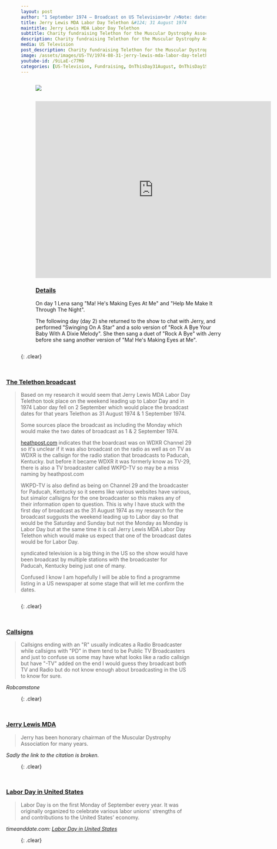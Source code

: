 ```yaml
---
layout: post
author: "1 September 1974 — Broadcast on US Television<br />Note: dates may be 1 September 1974 — 2 September 1974"
title: Jerry Lewis MDA Labor Day Telethon &#124; 31 August 1974
maintitle: Jerry Lewis MDA Labor Day Telethon
subtitle: Charity fundraising Telethon for the Muscular Dystrophy Association
description: Charity fundraising Telethon for the Muscular Dystrophy Association.
media: US Television
post_description: Charity fundraising Telethon for the Muscular Dystrophy Association.
image: /assets/images/US-TV/1974-08-31-jerry-lewis-mda-labor-day-telethon.jpg
youtube-id: /9iLaE-c77M0
categories: [US-Television, Fundraising, OnThisDay31August, OnThisDay1September]
---
```


<figure class="fig1">
<img src="{{ page.image }}" class="full-width" />
</figure>

<figure class="fig2">
<div class="responsive-video"><iframe width="640px" height="480px" src="https://www.youtube.com/embed/9iLaE-c77M0?start=2172&rel=0&showinfo=1" frameborder="0" allowfullscreen></iframe></div>
<h3 id="details"><a href="#details">Details</a></h3>
<p>On day 1 Lena sang "Ma! He's Making Eyes At Me" and "Help Me Make It Through The Night".</p>
<p>The following day (day 2) she returned to the show to chat with Jerry, and performed "Swinging On A Star" and a solo version of "Rock A Bye Your Baby With A Dixie Melody". She then sang a duet of "Rock A Bye" with Jerry before she sang another version of "Ma! He's Making Eyes at Me".</p>
</figure>

{: .clear}

<figure class="fig3">
<h3 id="telethon"><a href="#telethon">The Telethon broadcast</a></h3>
<blockquote>
<p>Based on my research it would seem that Jerry Lewis MDA Labor Day Telethon took place on the weekend leading up to Labor Day and in 1974 Labor day fell on 2 September which would place the broadcast dates for that years Telethon as 31 August 1974 & 1 September 1974.</p>
<p>Some sources place the broadcast as including the Monday which would make the two dates of broadcast as 1 & 2 September 1974.</P>
<p><a href="https://www.heathpost.com/2020/09/whats-on-tv-this-labor-day-weekend-1974_1.html">heathpost.com</a> indicates that the boardcast was on WDXR Channel 29 so it's unclear if it was also broadcast on the radio as well as on TV as WDXR is the callsign for the radio station that broadcasts to Paducah, Kentucky. but before it became WDXR it was formerly know as TV-29, there is also a TV broadcaster called WKPD-TV so may be a miss naming by heathpost.com</p>
<p>WKPD-TV is also defind as being on Channel 29 and the broadcaster for Paducah, Kentucky so it seems like various websites have various, but simalor callsigns for the one broadcaster so this makes any of their information open to question. This is why I have stuck with the first day of broadcast as the 31 August 1974 as my research for the broadcast suggusts the weekend leading up to Labor day so that would be the Saturday and Sunday but not the Monday as Monday is Labor Day but at the same time it is call Jerry Lewis MDA Labor Day Telethon which would make us expect that one of the broadcast dates would be for Labor Day.</p>
<p>syndicated television is a big thing in the US so the show would have been broadcast by multiple stations with the broadcaster for Paducah, Kentucky being just one of many.</p>
<p>Confused I know I am hopefully I will be able to find a programme listing in a US newspaper at some stage that will let me confirm the dates.</p>
</blockquote>
</figure>

{: .clear}

<figure class="fig3">
<h3 id="callsigns"><a href="#callsigns">Callsigns</a></h3>
<blockquote>
<p>Callsigns ending with an "R" usually indicates a Radio Broadcaster while callsigns with "PD" in them tend to be Public TV Broadcasters and just to confuse us some may have what looks like a radio callsign but have "-TV" added on the end I would guess they broadcast both TV and Radio but do not know enough about broadcasting in the US to know for sure.</p>
</blockquote>
<cite>Robcamstone</cite>
</figure>

{: .clear}

<figure class="fig3">
<h3 id="mda"><a href="#mda">Jerry Lewis MDA</a></h3>
<blockquote>Jerry has been honorary chairman of the Muscular Dystrophy Association for many years.</blockquote>
<cite>Sadly the link to the citation is broken.</cite>
</figure>

{: .clear}

<figure class="fig3">
<h3 id="labor-day"><a href="#labor-day">Labor Day in United States</a></h3>
<blockquote>Labor Day is on the first Monday of September every year. It was originally organized to celebrate various labor unions' strengths of and contributions to the United States' economy.</blockquote>
<cite>timeanddate.com: <a href="https://www.timeanddate.com/holidays/us/labor-day">Labor Day in United States</a></cite>
</figure>

<br />{: .clear}

<style>
.fig1 {float:left; width:49%;}

.fig2 {float:right; width:49%;}

.fig3 {float:right; width:100%;}

figcaption {float:left; width:100%;}

@media screen and (orientation:portrait) {
.fig1, .fig2 {float:left; width:100%;}
figcaption {float:left; width:100%; margin-bottom: 10px;}
}
</style>

